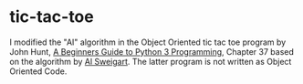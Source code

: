 # tic-tac-toe
<p>I modified the "AI" algorithm in the Object Oriented tic tac toe program by John Hunt, <a href="https://www.springer.com/gp/book/9783030202897">A Beginners Guide to Python 3 Programming</a>, Chapter 37 based on the algorithm by <a href="https://inventwithpython.com/invent4thed/chapter10.html">Al Sweigart</a>. The latter program is not written as Object Oriented Code.</p> 
